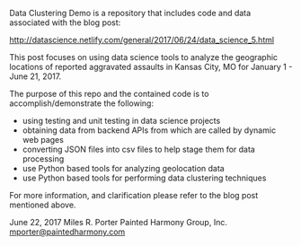 Data Clustering Demo is a repository that includes code and data associated
 with the blog post:

http://datascience.netlify.com/general/2017/06/24/data_science_5.html

This post focuses on using data science tools to analyze the geographic locations of
reported aggravated assaults in Kansas City, MO for January 1 - June 21, 2017.

The purpose of this repo and the contained code is to accomplish/demonstrate the following:

- using testing and unit testing in data science projects
- obtaining data from backend APIs from which are called by dynamic web pages
- converting JSON files into csv files to help stage them for data processing
- use Python based tools for analyzing geolocation data
- use Python based tools for performing data clustering techniques

For more information, and clarification please refer to the blog post mentioned
above.

June 22, 2017
Miles R. Porter
Painted Harmony Group, Inc.
mporter@paintedharmony.com
